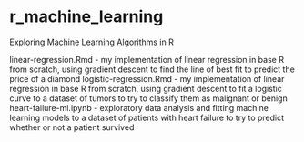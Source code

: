 # r_machine_learning
Exploring Machine Learning Algorithms in R

linear-regression.Rmd - my implementation of linear regression in base R from scratch, using gradient descent to find the line of best fit to predict the price of a diamond
logistic-regression.Rmd - my implementation of linear regression in base R from scratch, using gradient descent to fit a logistic curve to a dataset of tumors to try to classify them as malignant or benign
heart-failure-ml.ipynb - exploratory data analysis and fitting machine learning models to a dataset of patients with heart failure to try to predict whether or not a patient survived
